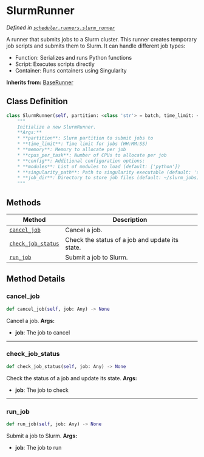 # SlurmRunner

*Defined in [`scheduler.runners.slurm_runner`](https://github.com/aid2e/scheduler_epic/blob/main/scheduler/runners/slurm_runner.py)*

A runner that submits jobs to a Slurm cluster.
This runner creates temporary job scripts and submits them to Slurm.
It can handle different job types:
- Function: Serializes and runs Python functions
- Script: Executes scripts directly
- Container: Runs containers using Singularity

**Inherits from:** [BaseRunner](baserunner.md)

## Class Definition

```python
class SlurmRunner(self, partition: <class 'str'> = batch, time_limit: <class 'str'> = 01:00:00, memory: <class 'str'> = 4G, cpus_per_task: <class 'int'> = 1, config: Dict[str, Any] = None):
    """
    Initialize a new SlurmRunner.
    **Args:**
    * **partition**: Slurm partition to submit jobs to
    * **time_limit**: Time limit for jobs (HH:MM:SS)
    * **memory**: Memory to allocate per job
    * **cpus_per_task**: Number of CPUs to allocate per job
    * **config**: Additional configuration options:
    * **modules**: List of modules to load (default: ['python'])
    * **singularity_path**: Path to singularity executable (default: 'singularity')
    * **job_dir**: Directory to store job files (default: ~/slurm_jobs)
    """
```

## Methods

| Method | Description |
|--------|-------------|
| [`cancel_job`](#cancel_job) | Cancel a job. |
| [`check_job_status`](#check_job_status) | Check the status of a job and update its state. |
| [`run_job`](#run_job) | Submit a job to Slurm. |

## Method Details

### cancel_job

```python
def cancel_job(self, job: Any) -> None
```

Cancel a job.
**Args:**
* **job**: The job to cancel

---

### check_job_status

```python
def check_job_status(self, job: Any) -> None
```

Check the status of a job and update its state.
**Args:**
* **job**: The job to check

---

### run_job

```python
def run_job(self, job: Any) -> None
```

Submit a job to Slurm.
**Args:**
* **job**: The job to run

